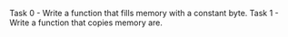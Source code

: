 Task 0 - Write a function that fills memory with a constant byte.
Task 1 - Write a function that copies memory are.
